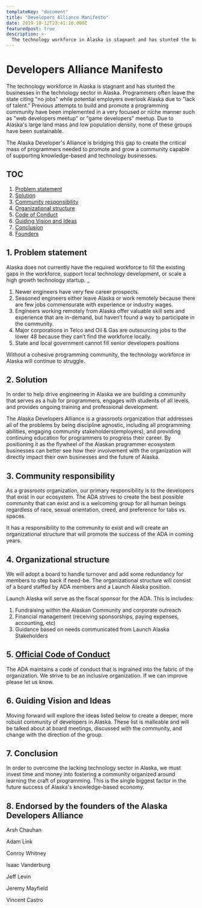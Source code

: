 ```yaml
---
templateKey: "document"
title: "Developers Alliance Manifesto"
date: 2019-10-12T23:41:10.000Z
featuredpost: true
description: >-
  The technology workforce in Alaska is stagnant and has stunted the businesses in the technology sector in Alaska. Programmers often leave the state citing "no jobs" while potential employers overlook Alaska due to "lack of talent." Previous attempts to build and promote a programming community have been implemented in a very focused or niche manner such as "web developers meetup" or "game developers" meetup. Due to Alaska's large land mass and low population density, none of these groups have been sustainable.
---
```


# Developers Alliance Manifesto

The technology workforce in Alaska is stagnant and has stunted the businesses in the technology sector in Alaska. Programmers often leave the state citing "no jobs" while potential employers overlook Alaska due to "lack of talent." Previous attempts to build and promote a programming community have been implemented in a very focused or niche manner such as "web developers meetup" or "game developers" meetup. Due to Alaska's large land mass and low population density, none of these groups have been sustainable.

The Alaska Developer's Alliance is bridging this gap to create the critical mass of programmers needed to promote and grow a community capable of supporting knowledge-based and technology businesses.

## TOC

<!-- vscode-markdown-toc -->

1. [Problem statement](#Problemstatement)
2. [Solution](#Solution)
3. [Community responsibility](#Communityresponsibility)
4. [Organizational structure](#Organizationalstructure)
5. [Code of Conduct](#CodeOfConduct.md)
6. [Guiding Vision and Ideas](#GuidingVisionandIdeas)
7. [Conclusion](#Conclusion)
8. [Founders](#Founders)

<!-- vscode-markdown-toc-config
	numbering=true
	autoSave=true
	/vscode-markdown-toc-config -->
<!-- /vscode-markdown-toc -->

## 1. <a name='Problemstatement'></a>Problem statement

Alaska does not currently have the required workforce to fill the existing gaps in the workforce, support local technology development, or scale a high growth technology startup. \_

1. Newer engineers have very few career prospects.
2. Seasoned engineers either leave Alaska or work remotely because there are few jobs commensurate with experience or industry wages.
3. Engineers working remotely from Alaska offer valuable skill sets and experience that are in-demand, but haven’t found a way to participate in the community.
4. Major corporations in Telco and Oil & Gas are outsourcing jobs to the lower 48 because they can’t find the workforce locally.
5. State and local government cannot fill senior developers positions

Without a cohesive programming community, the technology workforce in Alaska will continue to struggle.

## 2. <a name='Solution'></a>Solution

In order to help drive engineering in Alaska we are building a community that serves as a hub for programmers, engages with students of all levels, and provides ongoing training and professional development.

The Alaska Developers Alliance is a grassroots organization that addresses all of the problems by being discipline agnostic, including all programming abilities, engaging community stakeholders(employers), and providing continuing education for programmers to progress their career. By positioning it as the flywheel of the Alaskan programmer ecosystem businesses can better see how their involvement with the organization will directly impact their own businesses and the future of Alaska.

## 3. <a name='Communityresponsibility'></a>Community responsibility

As a grassroots organization, our primary responsibility is to the developers that exist in our ecosystem. The ADA strives to create the best possible community that can exist and is a welcoming group for all human beings regardless of race, sexual orientation, creed, and preference for tabs vs. spaces.

It has a responsibility to the community to exist and will create an organizational structure that will promote the success of the ADA in coming years.

## 4. <a name='Organizationalstructure'></a>Organizational structure

We will adopt a board to handle turnover and add some redundancy for members to step back if need-be. The organizational structure will consist of a board staffed by ADA members and a Launch Alaska position.

Launch Alaska will serve as the fiscal sponsor for the ADA. This is includes:

1. Fundraising within the Alaskan Community and corporate outreach
2. Financial management (receiving sponsorships, paying expenses, accounting, etc)
3. Guidance based on needs communicated from Launch Alaska Stakeholders

## 5. <a name='CodeOfConduct'></a>[Official Code of Conduct](code-of-conduct.md)

The ADA maintains a code of conduct that is ingrained into the fabric of the organization. We strive to be an inclusive organization. If we can improve please let us know.

## 6. <a name='GuidingVisionandIdeas'></a>Guiding Vision and Ideas

Moving forward will explore the ideas listed below to create a deeper, more robust community of developers in Alaska. These list is malleable and will be talked about at board meetings, discussed with the community, and change with the direction of the group.

## 7. <a name='Conclusion'></a>Conclusion

In order to overcome the lacking technology sector in Alaska, we must invest time and money into fostering a community organized around learning the craft of programming. This is the single biggest factor in the future success of Alaska's knowledge-based economy.

## 8. <a name="Founders"></a>Endorsed by the founders of the Alaska Developers Alliance

Arsh Chauhan

Adam Link

Conroy Whitney

Isaac Vanderburg

Jeff Levin

Jeremy Mayfield

Vincent Castro
